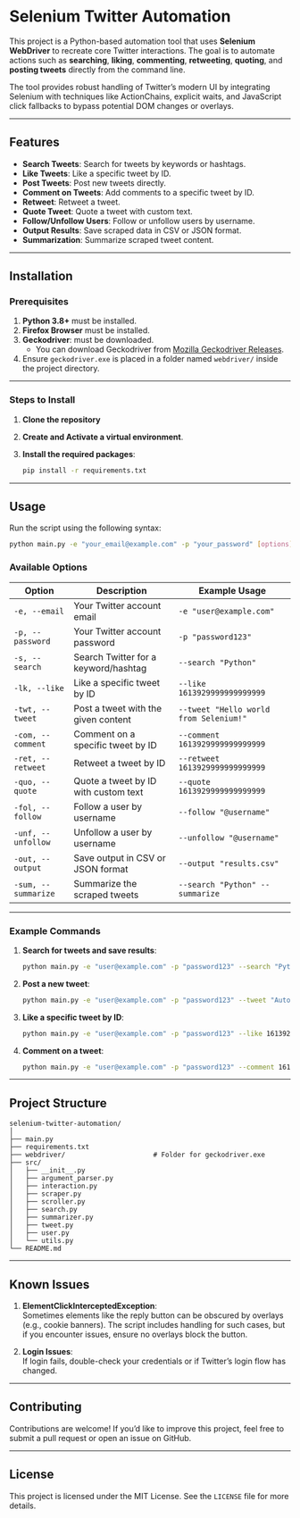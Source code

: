 # **Selenium Twitter Automation**

This project is a Python-based automation tool that uses **Selenium WebDriver** to recreate core Twitter interactions. The goal is to automate actions such as **searching**, **liking**, **commenting**, **retweeting**, **quoting**, and **posting tweets** directly from the command line.

The tool provides robust handling of Twitter’s modern UI by integrating Selenium with techniques like ActionChains, explicit waits, and JavaScript click fallbacks to bypass potential DOM changes or overlays.

---

## **Features**

- **Search Tweets**: Search for tweets by keywords or hashtags.
- **Like Tweets**: Like a specific tweet by ID.
- **Post Tweets**: Post new tweets directly.
- **Comment on Tweets**: Add comments to a specific tweet by ID.
- **Retweet**: Retweet a tweet.
- **Quote Tweet**: Quote a tweet with custom text.
- **Follow/Unfollow Users**: Follow or unfollow users by username.
- **Output Results**: Save scraped data in CSV or JSON format.
- **Summarization**: Summarize scraped tweet content.

---

## **Installation**

### **Prerequisites**

1. **Python 3.8+** must be installed.
2. **Firefox Browser** must be installed.
3. **Geckodriver**: must be downloaded.
   - You can download Geckodriver from [Mozilla Geckodriver Releases](https://github.com/mozilla/geckodriver/releases).
4. Ensure `geckodriver.exe` is placed in a folder named `webdriver/` inside the project directory.  
    
---

### **Steps to Install**

1. **Clone the repository**

2. **Create and Activate a virtual environment**.

3. **Install the required packages**:
   ```bash
   pip install -r requirements.txt
   ```

---

## **Usage**

Run the script using the following syntax:

```bash
python main.py -e "your_email@example.com" -p "your_password" [options]
```

### **Available Options**

| Option               | Description                                        | Example Usage                                      |
|----------------------|----------------------------------------------------|---------------------------------------------------|
| `-e, --email`        | Your Twitter account email                         | `-e "user@example.com"`                           |
| `-p, --password`     | Your Twitter account password                      | `-p "password123"`                                |
| `-s, --search`       | Search Twitter for a keyword/hashtag               | `--search "Python"`                               |
| `-lk, --like`        | Like a specific tweet by ID                        | `--like 1613929999999999999`                      |
| `-twt, --tweet`      | Post a tweet with the given content                | `--tweet "Hello world from Selenium!"`           |
| `-com, --comment`    | Comment on a specific tweet by ID                  | `--comment 1613929999999999999`                  |
| `-ret, --retweet`    | Retweet a tweet by ID                              | `--retweet 1613929999999999999`                  |
| `-quo, --quote`      | Quote a tweet by ID with custom text               | `--quote 1613929999999999999`                    |
| `-fol, --follow`     | Follow a user by username                          | `--follow "@username"`                           |
| `-unf, --unfollow`   | Unfollow a user by username                        | `--unfollow "@username"`                         |
| `-out, --output`     | Save output in CSV or JSON format                  | `--output "results.csv"`                         |
| `-sum, --summarize`  | Summarize the scraped tweets                       | `--search "Python" --summarize`                  |

---

### **Example Commands**

1. **Search for tweets and save results**:
   ```bash
   python main.py -e "user@example.com" -p "password123" --search "Python" --output "results.csv"
   ```

2. **Post a new tweet**:
   ```bash
   python main.py -e "user@example.com" -p "password123" --tweet "Automating Twitter with Selenium!"
   ```

3. **Like a specific tweet by ID**:
   ```bash
   python main.py -e "user@example.com" -p "password123" --like 1613929999999999999
   ```

4. **Comment on a tweet**:
   ```bash
   python main.py -e "user@example.com" -p "password123" --comment 1613929999999999999
   ```

---

## **Project Structure**

```
selenium-twitter-automation/
│
├── main.py                         
├── requirements.txt               
├── webdriver/                      # Folder for geckodriver.exe
├── src/
│   ├── __init__.py                 
│   ├── argument_parser.py          
│   ├── interaction.py              
│   ├── scraper.py
│   ├── scroller.py               
│   ├── search.py                  
│   ├── summarizer.py                          
│   ├── tweet.py                    
│   ├── user.py
│   └── utils.py         
└── README.md                       
```

---

## **Known Issues**

1. **ElementClickInterceptedException**:  
   Sometimes elements like the reply button can be obscured by overlays (e.g., cookie banners). The script includes handling for such cases, but if you encounter issues, ensure no overlays block the button.

2. **Login Issues**:  
   If login fails, double-check your credentials or if Twitter’s login flow has changed.

---

## **Contributing**

Contributions are welcome! If you’d like to improve this project, feel free to submit a pull request or open an issue on GitHub.

---

## **License**

This project is licensed under the MIT License. See the `LICENSE` file for more details.
